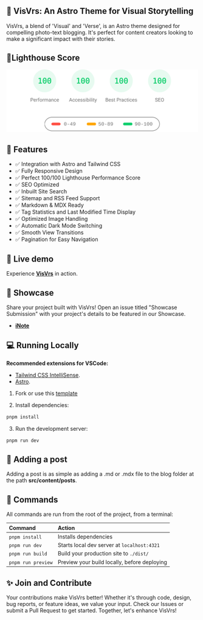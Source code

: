 
## 🚀 VisVrs: An Astro Theme for Visual Storytelling

VisVrs, a blend of 'Visual' and 'Verse', is an Astro theme designed for compelling photo-text blogging. It's perfect for content creators looking to make a significant impact with their stories.

## 💯Lighthouse Score

<p align="center">
  <a href="[https://pagespeed.web.dev/analysis/https-visvrs-vercel-app/9qeppis0sv?form_factor=mobile](https://pagespeed.web.dev/analysis/https-visvrs-on-fleek-app/02onlc8azc?form_factor=mobile)">
    <img width="510" alt="Visvrs Lighthouse Score" src="public/visvrs-lighthouse-score.svg">
  <a>
</p>


## 🎉 Features

- ✅ Integration with Astro and Tailwind CSS
- ✅ Fully Responsive Design
- ✅ Perfect 100/100 Lighthouse Performance Score
- ✅ SEO Optimized
- ✅ Inbuilt Site Search
- ✅ Sitemap and RSS Feed Support
- ✅ Markdown & MDX Ready
- ✅ Tag Statistics and Last Modified Time Display
- ✅ Optimized Image Handling
- ✅ Automatic Dark Mode Switching
- ✅ Smooth View Transitions
- ✅ Pagination for Easy Navigation

## 🎡 Live demo

Experience [**VisVrs**](https://visvrs.on-fleek.app/) in action.

## 🌆 Showcase

Share your project built with VisVrs! Open an issue titled "Showcase Submission" with your project's details to be featured in our Showcase.

- [**iNote**](https://inote.xyz)

## 💻 Running Locally

**Recommended extensions for VSCode:**

- [Tailwind CSS IntelliSense](https://marketplace.visualstudio.com/items?itemName=bradlc.vscode-tailwindcss).
- [Astro](https://marketplace.visualstudio.com/items?itemName=astro-build.astro-vscode).

1. Fork or use this [template](https://github.com/isooosi/VisVrs)

2. Install dependencies:

```bash
pnpm install
```

3. Run the development server:

```bash
pnpm run dev
```

## 📄 Adding a post

Adding a post is as simple as adding a .md or .mdx file to the blog folder at the path **src/content/posts**. 

## 🧞 Commands

All commands are run from the root of the project, from a terminal:

| Command            | Action                                       |
| :----------------- | :------------------------------------------- |
| `pnpm install`     | Installs dependencies                        |
| `pnpm run dev`     | Starts local dev server at `localhost:4321`  |
| `pnpm run build`   | Build your production site to `./dist/`      |
| `pnpm run preview` | Preview your build locally, before deploying |

## ✨ Join and Contribute
Your contributions make VisVrs better! Whether it's through code, design, bug reports, or feature ideas, we value your input. Check our Issues or submit a Pull Request to get started. Together, let's enhance VisVrs!
